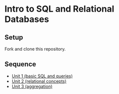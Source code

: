 # Intro to SQL and Relational Databases

## Setup

Fork and clone this repository.

## Sequence

- [Unit 1 (basic SQL and queries)](Unit-01-Intro/README.md)
- [Unit 2 (relational concepts)](Unit-02-Relational/)
- [Unit 3 (aggregation)](Unit-03-Aggregations/README.md)
